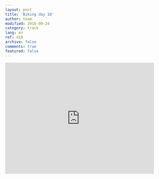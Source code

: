 ```yaml
---   
layout: post 
title: 'Biking day 10'  
author: team 
modified: 2016-09-24
category: track 
lang: en 
ref: d10
archive: false 
comments: true 
featured: false 
--- 
```


                                                                                                                                                                                                                                                                                                                                                                                              

<iframe width='480' height='360' src='http://track-kit.net/maps_s3/?v=embed&track=229806.gpx' frameborder='0' allowfullscreen></iframe>